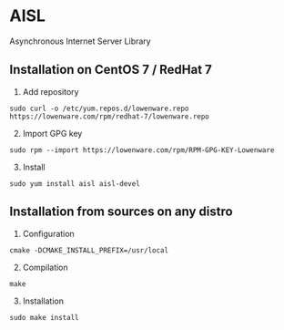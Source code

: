 # AISL
Asynchronous Internet Server Library

## Installation on CentOS 7 / RedHat 7

1. Add repository
```
sudo curl -o /etc/yum.repos.d/lowenware.repo https://lowenware.com/rpm/redhat-7/lowenware.repo
```

2. Import GPG key
```
sudo rpm --import https://lowenware.com/rpm/RPM-GPG-KEY-Lowenware
```

3. Install
```
sudo yum install aisl aisl-devel
```

## Installation from sources on any distro

1. Configuration
```
cmake -DCMAKE_INSTALL_PREFIX=/usr/local
```

2. Compilation
```
make
```

3. Installation
```
sudo make install
```
